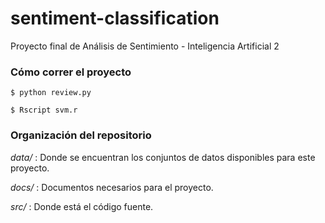 # sentiment-classification
Proyecto final de Análisis de Sentimiento - Inteligencia Artificial 2

### Cómo correr el proyecto
```
$ python review.py
```

```
$ Rscript svm.r
```

### Organización del repositorio

_data/_ : Donde se encuentran los conjuntos de datos disponibles para este proyecto.

_docs/_ : Documentos necesarios para el proyecto.

_src/_ : Donde está el código fuente.
